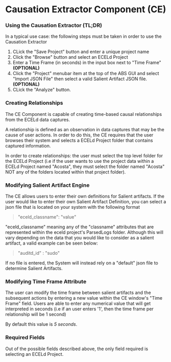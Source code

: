 # Causation Extractor Component (CE)

### Using the Causation Extractor (TL;DR)
In a typical use case: the following steps must be taken in order to use the Causation Extractor

1. CLick the "Save Project" button and enter a unique project name
2. Click the "Browse" button and select an ECELd Project
3. Enter a Time Frame (in seconds) in the input box next to "Time Frame" **(OPTIONAL)**
4. Click the "Project" menubar item at the top of the ABS GUI and select "Import JSON File" then select a valid Salient Artifact JSON file. **(OPTIONAL)**
5. CLick the "Analyze" button.

### Creating Relationships

The CE Component is capable of creating time-based causal relationships from the ECELd data captures.

A relationship is defined as an observation in data captures that may be the cause of user actions. In order to do this, the CE requires that the user browses their system and selects a ECELd Project folder that contains captured information. 

In order to create relationships: the user must select the top level folder for the ECELd Project (i.e if the user wants to use the project data within a ECELd Project named "Acosta", they must select the folder named "Acosta" NOT any of the folders located within that project folder).

### Modifying Salient Artifact Engine

The CE allows users to enter their own definitions for Salient artifacts. If the user would like to enter their own Salient Artifact Definition, you can select a json file that is located on your system with the following format

> "eceld_classname": "value"

"eceld_classname" meaning any of the "classname" attributes that are represented within the eceld project's ParsedLogs folder. Although this will vary depending on the data that you would like to consider as a salient artifact, a valid example can be seen below:

> "auditd_id" : "sudo"

If no file is entered, the System will instead rely on a "default" json file to determine Salient Artifacts. 

### Modifying Time Frame Attribute
The user can modify the time frame between salient artifacts and the subsequent actions by entering a new value within the CE window's "Time Frame" field. Users are able to enter any numerical value that will get interpreted in seconds (i.e if an user enters '1', then the time frame per relationship will be 1 second)

By default this value is *5 seconds*.

### Required Fields
Out of the possible fields described above, the only field required is selecting an ECELd Project.
